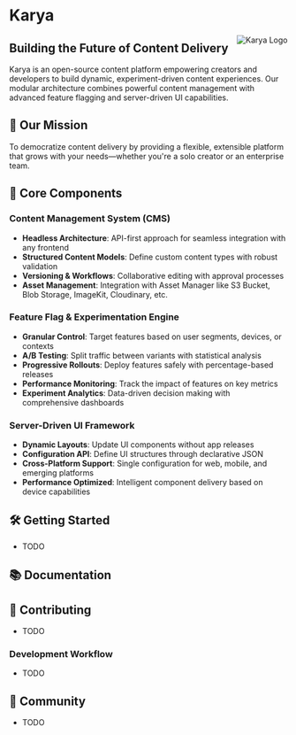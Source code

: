 # Karya

<img src="/logo.svg" alt="Karya Logo" align="right" />

## Building the Future of Content Delivery

Karya is an open-source content platform empowering creators and developers to build dynamic, experiment-driven content experiences. Our modular architecture combines powerful content management with advanced feature flagging and server-driven UI capabilities.

## 🚀 Our Mission

To democratize content delivery by providing a flexible, extensible platform that grows with your needs—whether you're a solo creator or an enterprise team.

## 🧩 Core Components

### Content Management System (CMS)
- **Headless Architecture**: API-first approach for seamless integration with any frontend
- **Structured Content Models**: Define custom content types with robust validation
- **Versioning & Workflows**: Collaborative editing with approval processes
- **Asset Management**: Integration with Asset Manager like S3 Bucket, Blob Storage, ImageKit, Cloudinary, etc.

### Feature Flag & Experimentation Engine
- **Granular Control**: Target features based on user segments, devices, or contexts
- **A/B Testing**: Split traffic between variants with statistical analysis
- **Progressive Rollouts**: Deploy features safely with percentage-based releases
- **Performance Monitoring**: Track the impact of features on key metrics
- **Experiment Analytics**: Data-driven decision making with comprehensive dashboards

### Server-Driven UI Framework
- **Dynamic Layouts**: Update UI components without app releases
- **Configuration API**: Define UI structures through declarative JSON
- **Cross-Platform Support**: Single configuration for web, mobile, and emerging platforms
- **Performance Optimized**: Intelligent component delivery based on device capabilities

## 🛠️ Getting Started

- TODO

## 📚 Documentation

<!---
Comprehensive documentation is available at [docs.karya.io](https://docs.karya.io)

- [Quick Start Guide](https://docs.karya.dev/quick-start)
- [Architecture Overview](https://docs.karya.dev/architecture)
- [API Reference](https://docs.karya.dev/api)
- [UI Component Catalog](https://docs.karya.dev/components)
--->

## 🤝 Contributing

- TODO

### Development Workflow

- TODO

## 💬 Community

- TODO
